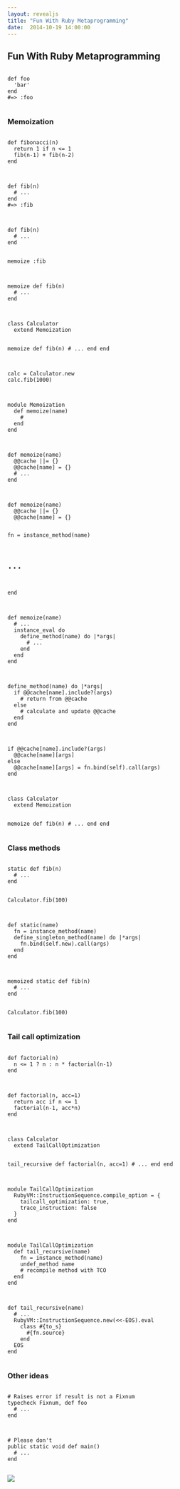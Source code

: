 ```yaml
---
layout: revealjs
title: "Fun With Ruby Metaprogramming"
date:  2014-10-19 14:00:00
---
```


<section>
  <h2>Fun With Ruby Metaprogramming</h2>
</section>

<section>
  <pre><code class='ruby'>
def foo
  'bar'
end
#=> :foo
  </code></pre>
</section>

<section>
  <h3>Memoization</h3>
</section>

<section>
  <pre><code class='ruby'>
def fibonacci(n)
  return 1 if n <= 1
  fib(n-1) + fib(n-2)
end
  </code></pre>
</section>

<section>
  <pre><code class='ruby'>
def fib(n)
  # ...
end
#=> :fib
  </code></pre>
</section>

<section>
  <pre><code class='ruby'>
def fib(n)
  # ...
end

memoize :fib
  </code></pre>
</section>

<section>
  <pre><code class='ruby'>
memoize def fib(n)
  # ...
end
  </code></pre>
</section>

<section>
  <pre><code class='ruby'>
class Calculator
  extend Memoization

  memoize def fib(n)
    # ...
  end
end
  </code></pre>
</section>

<section>
  <pre><code class='ruby'>
calc = Calculator.new
calc.fib(1000)
  </code></pre>
</section>

<section>
  <pre><code class='ruby'>
module Memoization
  def memoize(name)
    #
  end
end
  </code></pre>
</section>

<section>
  <pre><code class='ruby'>
def memoize(name)
  @@cache ||= {}
  @@cache[name] = {}
  # ...
end
  </code></pre>
</section>

<section>
  <pre><code class='ruby'>
def memoize(name)
  @@cache ||= {}
  @@cache[name] = {}

  fn = instance_method(name)
  # ...
end
  </code></pre>
</section>

<section>
  <pre><code class='ruby'>
def memoize(name)
  # ...
  instance_eval do
    define_method(name) do |*args|
      # ...
    end
  end
end
  </code></pre>
</section>

<section>
  <pre><code class='ruby'>
define_method(name) do |*args|
  if @@cache[name].include?(args)
    # return from @@cache
  else
    # calculate and update @@cache
  end
end
  </code></pre>
</section>

<section>
  <pre><code class='ruby'>
if @@cache[name].include?(args)
  @@cache[name][args]
else
  @@cache[name][args] = fn.bind(self).call(args)
end
  </code></pre>
</section>

<section>
  <pre><code class='ruby'>
class Calculator
  extend Memoization

  memoize def fib(n)
    # ...
  end
end
  </code></pre>
</section>

<section>
  <h3>Class methods</h3>
</section>

<section>
  <pre><code class='ruby'>
static def fib(n)
  # ...
end

Calculator.fib(100)
  </code></pre>
</section>

<section>
  <pre><code class='ruby'>
def static(name)
  fn = instance_method(name)
  define_singleton_method(name) do |*args|
    fn.bind(self.new).call(args)
  end
end
  </code></pre>
</section>

<section>
  <pre><code class='ruby'>
memoized static def fib(n)
  # ...
end

Calculator.fib(100)
  </code></pre>
</section>

<section>
  <h3>Tail call optimization</h3>
</section>

<section>
  <pre><code class='ruby'>
def factorial(n)
  n <= 1 ? n : n * factorial(n-1)
end
  </code></pre>
</section>

<section>
  <pre><code class='ruby'>
def factorial(n, acc=1)
  return acc if n <= 1
  factorial(n-1, acc*n)
end
  </code></pre>
</section>

<section>
  <pre><code class='ruby'>
class Calculator
  extend TailCallOptimization

  tail_recursive def factorial(n, acc=1)
    # ...
  end
end
  </code></pre>
</section>

<section>
  <pre><code class='ruby'>
module TailCallOptimization
  RubyVM::InstructionSequence.compile_option = {
    tailcall_optimization: true,
    trace_instruction: false
  }
end
  </code></pre>
</section>

<section>
  <pre><code class='ruby'>
module TailCallOptimization
  def tail_recursive(name)
    fn = instance_method(name)
    undef_method name
    # recompile method with TCO
  end
end
  </code></pre>
</section>

<section>
  <pre><code class='ruby'>
def tail_recursive(name)
  # ...
  RubyVM::InstructionSequence.new(<<-EOS).eval
    class #{to_s}
      #{fn.source}
    end
  EOS
end
  </code></pre>
</section>

<section>
  <h3>Other ideas</h3>
</section>

<section>
  <pre><code class='ruby'>
# Raises error if result is not a Fixnum
typecheck Fixnum, def foo
  # ...
end
  </code></pre>
</section>

<section>
  <pre><code class='ruby'>
# Please don't
public static void def main()
  # ...
end
  </code></pre>
</section>

<section> 
  <img src="https://dl.dropboxusercontent.com/u/13430809/assets/slides.nithinbekal.com/tmux-vim/slide-7.jpg" />
</section>




